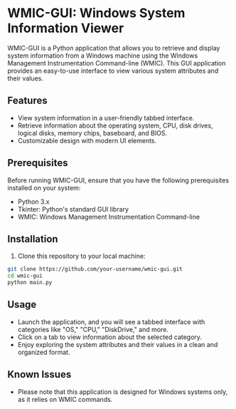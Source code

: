 # WMIC-GUI: Windows System Information Viewer

WMIC-GUI is a Python application that allows you to retrieve and display system information from a Windows machine using the Windows Management Instrumentation Command-line (WMIC). This GUI application provides an easy-to-use interface to view various system attributes and their values.

## Features

- View system information in a user-friendly tabbed interface.
- Retrieve information about the operating system, CPU, disk drives, logical disks, memory chips, baseboard, and BIOS.
- Customizable design with modern UI elements.

## Prerequisites

Before running WMIC-GUI, ensure that you have the following prerequisites installed on your system:

- Python 3.x
- Tkinter: Python's standard GUI library
- WMIC: Windows Management Instrumentation Command-line

## Installation

1. Clone this repository to your local machine:

```bash
git clone https://github.com/your-username/wmic-gui.git
cd wmic-gui
python main.py
```

## Usage

- Launch the application, and you will see a tabbed interface with categories like "OS," "CPU," "DiskDrive," and more.
- Click on a tab to view information about the selected category.
- Enjoy exploring the system attributes and their values in a clean and organized format.

## Known Issues

- Please note that this application is designed for Windows systems only, as it relies on WMIC commands.
